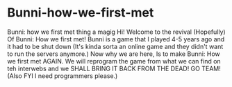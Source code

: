 # Bunni-how-we-first-met
Bunni: how we first met thing a magig
Hi! Welcome to the revival (Hopefully) Of Bunni: How we first met! Bunni is a game that I played 4-5 years ago and it had to be shut down (It's kinda sorta an online game and they didn't want to run the servers anymore.) Now why we are here, Is to make Bunni: How we first met AGAIN. We will reprogram the game from what we can find on teh interwebs and we SHALL BRING IT BACK FROM THE DEAD! GO TEAM! (Also FYI I need programmers please.)
